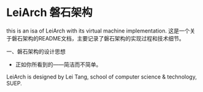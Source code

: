 # LeiArch 磐石架构
this is an isa of LeiArch with its virtual machine implementation.
这是一个关于磐石架构的README文档，主要记录了磐石架构的实现过程和技术细节。

一、磐石架构的设计思想
- 正如你所看到的——简洁而不简单。









LeiArch is designed by Lei Tang, school of computer science & technology, SUEP.
